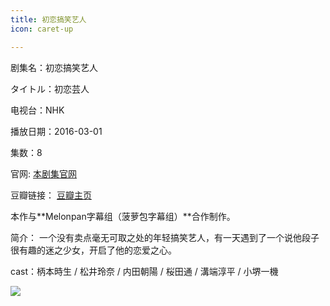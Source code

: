 ```yaml
---
title: 初恋搞笑艺人
icon: caret-up

---
```


剧集名：初恋搞笑艺人

タイトル：初恋芸人

电视台：NHK

播放日期：2016-03-01

集数：8

官网: [本剧集官网](https://www2.nhk.or.jp/archives/movies/?id=D0009050454_00000)

豆瓣链接： [豆瓣主页](https://movie.douban.com/subject/26716156/)

本作与**Melonpan字幕组（菠萝包字幕组）**合作制作。

简介： 一个没有卖点毫无可取之处的年轻搞笑艺人，有一天遇到了一个说他段子很有趣的迷之少女，开启了他的恋爱之心。

cast：柄本時生 / 松井玲奈 / 内田朝陽 / 桜田通 / 溝端淳平 / 小堺一機

![](https://listpic.tsgsanjiao.com/2016/2016clgxyr.jpg)